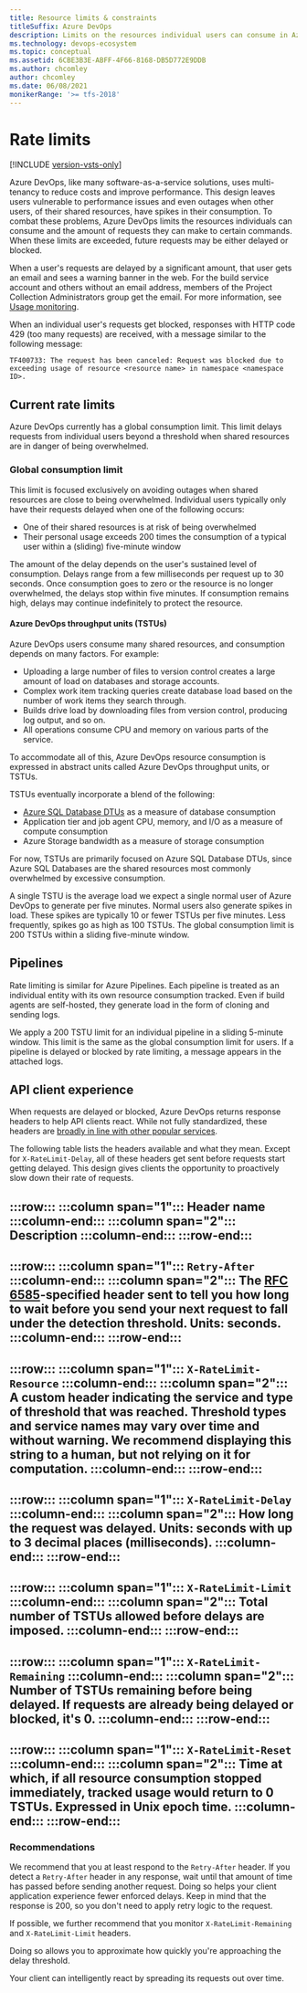 ```yaml
---
title: Resource limits & constraints  
titleSuffix: Azure DevOps 
description: Limits on the resources individual users can consume in Azure DevOps, and the number of work item tracking requests they can make 
ms.technology: devops-ecosystem
ms.topic: conceptual
ms.assetid: 6CBE3B3E-ABFF-4F66-8168-DB5D772E9DDB  
ms.author: chcomley
author: chcomley
ms.date: 06/08/2021
monikerRange: '>= tfs-2018'
---
```


<!--- Supports FWLINK: https://go.microsoft.com/fwlink/?LinkId=692096 -->

# Rate limits

[!INCLUDE [version-vsts-only](../../includes/version-vsts-only.md)]

Azure DevOps, like many software-as-a-service solutions, uses multi-tenancy to reduce costs and improve performance. This design leaves users vulnerable to performance issues and even outages when other users, of their shared resources, have spikes in their consumption.
To combat these problems, Azure DevOps limits the resources individuals can consume and the amount of requests they can make to certain commands.
When these limits are exceeded, future requests may be either delayed or blocked.

When a user's requests are delayed by a significant amount, that user gets an email and sees a warning banner in the web.
For the build service account and others without an email address, members of the Project Collection Administrators group get the email.
For more information, see [Usage monitoring](../../organizations/accounts/usage-monitoring.md).

When an individual user's requests get blocked, responses with HTTP code 429 (too many requests) are received, with a message similar to the following message:

```TF400733: The request has been canceled: Request was blocked due to exceeding usage of resource <resource name> in namespace <namespace ID>.```

## Current rate limits

Azure DevOps currently has a global consumption limit.
This limit delays requests from individual users beyond a threshold when shared resources are in danger of being overwhelmed.

### Global consumption limit

This limit is focused exclusively on avoiding outages when shared resources are close to being overwhelmed.
Individual users typically only have their requests delayed when one of the following occurs:

- One of their shared resources is at risk of being overwhelmed
- Their personal usage exceeds 200 times the consumption of a typical user within a (sliding) five-minute window

The amount of the delay depends on the user's sustained level of consumption.
Delays range from a few milliseconds per request up to 30 seconds.
Once consumption goes to zero or the resource is no longer overwhelmed, the delays stop within five minutes.
If consumption remains high, delays may continue indefinitely to protect the resource.

#### Azure DevOps throughput units (TSTUs)  

Azure DevOps users consume many shared resources, and consumption depends on many factors. For example:

- Uploading a large number of files to version control creates a large amount of load on databases and storage accounts.
- Complex work item tracking queries create database load based on the number of work items they search through.
- Builds drive load by downloading files from version control, producing log output, and so on.
- All operations consume CPU and memory on various parts of the service.

To accommodate all of this, Azure DevOps resource consumption is expressed in abstract units called Azure DevOps throughput units, or TSTUs.  

TSTUs eventually incorporate a blend of the following:

- [Azure SQL Database DTUs](/azure/azure-sql/database/purchasing-models) as a measure of database consumption
- Application tier and job agent CPU, memory, and I/O as a measure of compute consumption
- Azure Storage bandwidth as a measure of storage consumption  

For now, TSTUs are primarily focused on Azure SQL Database DTUs, since Azure SQL Databases are the shared resources most commonly overwhelmed by excessive consumption.

A single TSTU is the average load we expect a single normal user of Azure DevOps to generate per five minutes.
Normal users also generate spikes in load.
These spikes are typically 10 or fewer TSTUs per five minutes.
Less frequently, spikes go as high as 100 TSTUs.
The global consumption limit is 200 TSTUs within a sliding five-minute window.

## Pipelines

Rate limiting is similar for Azure Pipelines.
Each pipeline is treated as an individual entity with its own resource consumption tracked.
Even if build agents are self-hosted, they generate load in the form of cloning and sending logs.

We apply a 200 TSTU limit for an individual pipeline in a sliding 5-minute window. This limit is the same as the global consumption limit for users.
If a pipeline is delayed or blocked by rate limiting, a message appears in the attached logs.

<!---
### Work item tracking request limits

This limit restricts individual users to 5,000 work item tracking (WIT) commands per hour per organization. When this rate is exceeded, additional WIT commands will be blocked. When
the user falls back below this rate, the blocking will stop. It is important to note that the hour window is a sliding window.

To avoid disruption of existing applications, the following commands are temporarily added to an allow list:

- ```GetWorkItem```
- ```PageWorkitemsById```

To avoid hitting these limits, we recommend:

- Using the reporting APIs (Work item revisions and Work item links) instead of GetWorkItem and PageWorkitemsById.
- Saving work item changes in batches, rather than one at a time.
- Reducing the frequency of running applications which make many WIT requests.

As discussed above, we expect to add additional rate limits over time. And we always reserve the right to slow down or block usage which we believe to be abusive.  

-->

## API client experience

When requests are delayed or blocked, Azure DevOps returns response headers to help API clients react.
While not fully standardized, these headers are [broadly in line with other popular services](https://stackoverflow.com/questions/16022624/examples-of-http-api-rate-limiting-http-response-headers).

The following table lists the headers available and what they mean.
Except for `X-RateLimit-Delay`, all of these headers get sent before requests start getting delayed.
This design gives clients the opportunity to proactively slow down their rate of requests.

:::row:::
   :::column span="1":::
      **Header name** 
   :::column-end:::
   :::column span="2":::
      **Description**
   :::column-end:::
:::row-end:::
---
:::row:::
   :::column span="1":::
      `Retry-After`
   :::column-end:::
   :::column span="2":::
       The [RFC 6585](https://tools.ietf.org/html/rfc6585#section-4")-specified header sent to tell you how long to wait before you send your next request to fall under the detection threshold. Units: seconds.
   :::column-end:::
:::row-end:::
---
:::row:::
   :::column span="1":::
      `X-RateLimit-Resource`
   :::column-end:::
   :::column span="2":::
       A custom header indicating the service and type of threshold that was reached. Threshold types and service names may vary over time and without warning. We recommend displaying this string to a human, but not relying on it for computation.
   :::column-end:::
:::row-end:::
---
:::row:::
   :::column span="1":::
      `X-RateLimit-Delay`
   :::column-end:::
   :::column span="2":::
       How long the request was delayed. Units: seconds with up to 3 decimal places (milliseconds). 
   :::column-end:::
:::row-end:::
---
:::row:::
   :::column span="1":::
      `X-RateLimit-Limit`
   :::column-end:::
   :::column span="2":::
       Total number of TSTUs allowed before delays are imposed.
   :::column-end:::
:::row-end:::
---
:::row:::
   :::column span="1":::
      `X-RateLimit-Remaining`
   :::column-end:::
   :::column span="2":::
       Number of TSTUs remaining before being delayed. If requests are already being delayed or blocked, it's 0.
   :::column-end:::
:::row-end:::
---
:::row:::
   :::column span="1":::
       `X-RateLimit-Reset`
   :::column-end:::
   :::column span="2":::
       Time at which, if all resource consumption stopped immediately, tracked usage would return to 0 TSTUs. Expressed in Unix epoch time.
   :::column-end:::
:::row-end:::
---

### Recommendations

We recommend that you at least respond to the `Retry-After` header. If you detect a `Retry-After` header in any response, wait until that amount of time has passed before sending another request. Doing so helps your client application experience fewer enforced delays. Keep in mind that the response is 200, so you don't need to apply retry logic to the request.

If possible, we further recommend that you monitor `X-RateLimit-Remaining` and `X-RateLimit-Limit` headers.

Doing so allows you to approximate how quickly you're approaching the delay threshold.

Your client can intelligently react by spreading its requests out over time.
